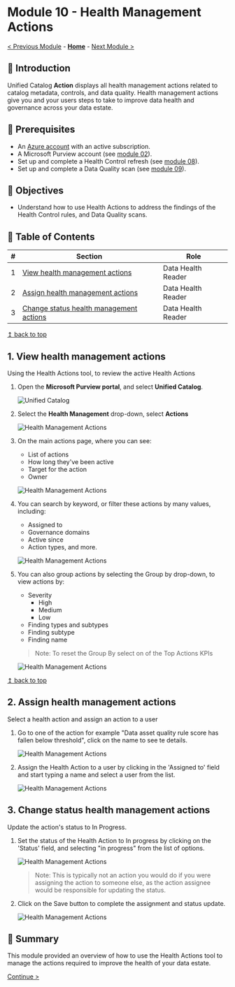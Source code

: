 # Module 10 - Health Management Actions

[< Previous Module](../modules/module09.md) - **[Home](../README.md)** - [Next Module >](../modules/module11.md)

## :loudspeaker: Introduction

 Unified Catalog **Action** displays all health management actions related to catalog metadata, controls, and data quality. Health management actions give you and your users steps to take to improve data health and governance across your data estate.

## :thinking: Prerequisites

* An [Azure account](https://azure.microsoft.com/free/) with an active subscription.
* A Microsoft Purview account (see [module 02](../modules/module02.md)).
* Set up and complete a Health Control refresh (see [module 08](../modules/module08.md)).
* Set up and complete a Data Quality scan (see [module 09](../modules/module09.md)).

## :dart: Objectives

* Understand how to use Health Actions to address the findings of the Health Control rules, and Data Quality scans.

## :bookmark_tabs: Table of Contents

| #  | Section | Role |
| --- | --- | --- |
| 1 | [View health management actions](#1-view-health-management-actions) | Data Health Reader |
| 2 | [Assign health management actions](#2-assign-health-management-actions) | Data Health Reader |
| 3 | [Change status health management actions](#3-change-status-health-management-actions) | Data Health Reader |

[↥ back to top](#module-10---health-management-actions)

## 1. View health management actions

Using the Health Actions tool, to review the active Health Actions

1. Open the **Microsoft Purview portal**,  and select **Unified Catalog**.

    ![Unified Catalog](../images/module10/10.01-view-health-management-actions.png)

2. Select the **Health Management** drop-down, select **Actions**

    ![Health Management Actions](../images/module10/10.02-view-health-management-actions.png)

3. On the main actions page, where you can see: 
   * List of actions
   * How long they've been active
   * Target for the action
   * Owner

    ![Health Management Actions](../images/module10/10.03-view-health-management-actions.png)

4. You can search by keyword, or filter these actions by many values, including: 
   * Assigned to
   * Governance domains
   * Active since
   * Action types, and more.

    ![Health Management Actions](../images/module10/10.04-view-health-management-actions.png)

5. You can also group actions by selecting the Group by drop-down, to view actions by:
   * Severity
     * High
     * Medium
     * Low
   * Finding types and subtypes
   * Finding subtype
   * Finding name

    > Note: To reset the Group By select on of the Top Actions KPIs

    ![Health Management Actions](../images/module10/10.05-view-health-management-actions.png)

[↥ back to top](#module-10---health-management-actions)

## 2. Assign health management actions

Select a health action and assign an action to a user

1. Go to one of the action for example "Data asset quality rule score has fallen below threshold", click on the name to see te details.

    ![Health Management Actions](../images/module10/10.01-assign-health-management-actions.png)

2. Assign the Health Action to a user by clicking in the 'Assigned to' field and start typing a name and select a user from the list.

    ![Health Management Actions](../images/module10/10.02-assign-health-management-actions.png)

## 3. Change status health management actions

Update the action's status to In Progress.

1. Set the status of the Health Action to In progress by clicking on the 'Status' field, and selecting "in progress" from the list of options.

    ![Health Management Actions](../images/module10/10.01-status-health-management-actions.png)
    > Note: This is typically not an action you would do if you were assigning the action to someone else, as the action assignee would be responsible for updating the status.

2. Click on the Save button to complete the assignment and status update.

    ![Health Management Actions](../images/module10/10.02-status-health-management-actions.png)

## :tada: Summary

This module provided an overview of how to use the Health Actions tool to manage the actions required to improve the health of your data estate.

[Continue >](../modules/module11.md)